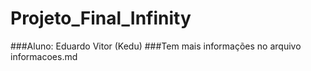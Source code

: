# Projeto_Final_Infinity
###Aluno: Eduardo Vitor (Kedu)
###Tem mais informações no arquivo informacoes.md
